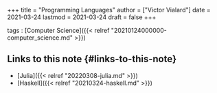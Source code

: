 +++
title = "Programming Languages"
author = ["Victor Vialard"]
date = 2021-03-24
lastmod = 2021-03-24
draft = false
+++

tags
: [Computer Science]({{< relref "20210124000000-computer_science.md" >}})


## Links to this note {#links-to-this-note}

-   [Julia]({{< relref "20220308-julia.md" >}})
-   [Haskell]({{< relref "20210324-haskell.md" >}})
